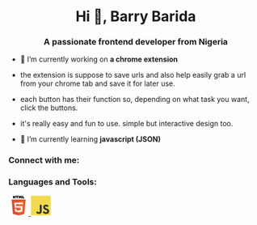 <h1 align="center">Hi 👋, Barry Barida</h1>
<h3 align="center">A passionate frontend developer from Nigeria</h3>

- 🔭 I’m currently working on **a chrome extension**
- the extension is suppose to save urls and also help easily grab a url from your chrome tab and save it for later use.
- each button has their function so, depending on what task you want, click the buttons.
- it's really easy and fun to use. simple but interactive design too.

- 🌱 I’m currently learning **javascript (JSON)**

<h3 align="left">Connect with me:</h3>
<p align="left">
</p>

<h3 align="left">Languages and Tools:</h3>
<p align="left"><a href="https://www.w3.org/html/" target="_blank" rel="noreferrer"> <img src="https://raw.githubusercontent.com/devicons/devicon/master/icons/html5/html5-original-wordmark.svg" alt="html5" width="40" height="40"/> </a> <a href="https://developer.mozilla.org/en-US/docs/Web/JavaScript" target="_blank" rel="noreferrer"> <img src="https://raw.githubusercontent.com/devicons/devicon/master/icons/javascript/javascript-original.svg" alt="javascript" width="40" height="40"/> </a> 

